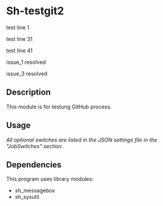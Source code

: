 # Sh-testgit2

test line 1

test line 31

test line 41

issue_1 resolved

issue_3 resolved

## Description
This module is for testung GitHub process.

## Usage
*All optional switches are listed in the JSON settings file in the "JobSwitches" section.*

## Dependencies
This program uses library modules:
- sh_messagebox
- sh_sysutil